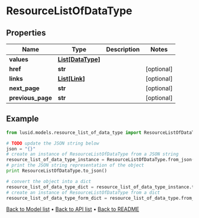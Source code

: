 # ResourceListOfDataType


## Properties
Name | Type | Description | Notes
------------ | ------------- | ------------- | -------------
**values** | [**List[DataType]**](DataType.md) |  | 
**href** | **str** |  | [optional] 
**links** | [**List[Link]**](Link.md) |  | [optional] 
**next_page** | **str** |  | [optional] 
**previous_page** | **str** |  | [optional] 

## Example

```python
from lusid.models.resource_list_of_data_type import ResourceListOfDataType

# TODO update the JSON string below
json = "{}"
# create an instance of ResourceListOfDataType from a JSON string
resource_list_of_data_type_instance = ResourceListOfDataType.from_json(json)
# print the JSON string representation of the object
print ResourceListOfDataType.to_json()

# convert the object into a dict
resource_list_of_data_type_dict = resource_list_of_data_type_instance.to_dict()
# create an instance of ResourceListOfDataType from a dict
resource_list_of_data_type_form_dict = resource_list_of_data_type.from_dict(resource_list_of_data_type_dict)
```
[Back to Model list](../README.md#documentation-for-models) &#8226; [Back to API list](../README.md#documentation-for-api-endpoints) &#8226; [Back to README](../README.md)


